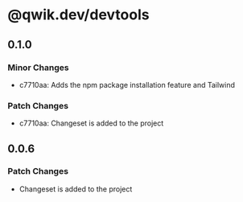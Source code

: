 # @qwik.dev/devtools

## 0.1.0

### Minor Changes

- c7710aa: Adds the npm package installation feature and Tailwind

### Patch Changes

- c7710aa: Changeset is added to the project

## 0.0.6

### Patch Changes

- Changeset is added to the project
